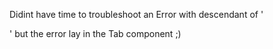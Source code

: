 Didint have time to troubleshoot an Error with  descendant of '<p>' but the error lay in the Tab component ;) 

